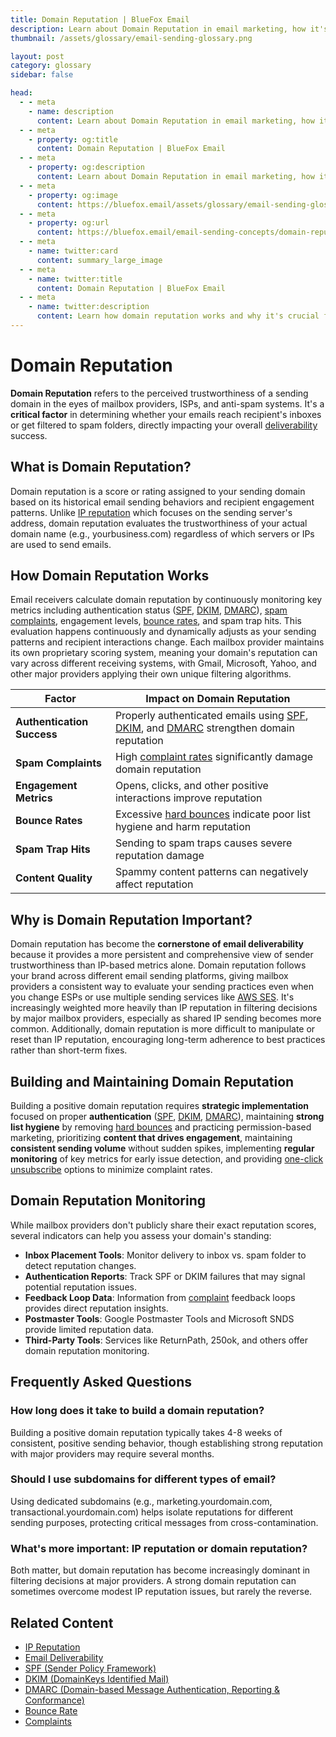 ```yaml
---
title: Domain Reputation | BlueFox Email
description: Learn about Domain Reputation in email marketing, how it's established, tracked, and why it's critical for email deliverability.
thumbnail: /assets/glossary/email-sending-glossary.png

layout: post
category: glossary
sidebar: false

head:
  - - meta
    - name: description
      content: Learn about Domain Reputation in email marketing, how it's established, tracked, and why it's critical for email deliverability.
  - - meta
    - property: og:title
      content: Domain Reputation | BlueFox Email
  - - meta
    - property: og:description
      content: Learn about Domain Reputation in email marketing, how it's established, tracked, and why it's critical for email deliverability.
  - - meta
    - property: og:image
      content: https://bluefox.email/assets/glossary/email-sending-glossary.png
  - - meta
    - property: og:url
      content: https://bluefox.email/email-sending-concepts/domain-reputation
  - - meta
    - name: twitter:card
      content: summary_large_image
  - - meta
    - name: twitter:title
      content: Domain Reputation | BlueFox Email
  - - meta
    - name: twitter:description
      content: Learn how domain reputation works and why it's crucial for email deliverability success.
---
```


# Domain Reputation

**Domain Reputation** refers to the perceived trustworthiness of a sending domain in the eyes of mailbox providers, ISPs, and anti-spam systems. It's a **critical factor** in determining whether your emails reach recipient's inboxes or get filtered to spam folders, directly impacting your overall [deliverability](/email-sending-concepts/deliverability) success.

## What is Domain Reputation?

Domain reputation is a score or rating assigned to your sending domain based on its historical email sending behaviors and recipient engagement patterns. Unlike [IP reputation](/email-sending-concepts/ip-reputation) which focuses on the sending server's address, domain reputation evaluates the trustworthiness of your actual domain name (e.g., yourbusiness.com) regardless of which servers or IPs are used to send emails.

## How Domain Reputation Works

Email receivers calculate domain reputation by continuously monitoring key metrics including authentication status ([SPF](/email-sending-concepts/spf), [DKIM](/email-sending-concepts/dkim), [DMARC](/email-sending-concepts/dmarc)), [spam complaints](/email-sending-concepts/complaints), engagement levels, [bounce rates](/email-sending-concepts/bounce-rate), and spam trap hits. This evaluation happens continuously and dynamically adjusts as your sending patterns and recipient interactions change. Each mailbox provider maintains its own proprietary scoring system, meaning your domain's reputation can vary across different receiving systems, with Gmail, Microsoft, Yahoo, and other major providers applying their own unique filtering algorithms.

| Factor | Impact on Domain Reputation |
|--------|---------------------------|
| **Authentication Success** | Properly authenticated emails using [SPF](/email-sending-concepts/spf), [DKIM](/email-sending-concepts/dkim), and [DMARC](/email-sending-concepts/dmarc) strengthen domain reputation |
| **Spam Complaints** | High [complaint rates](/email-sending-concepts/complaints) significantly damage domain reputation |
| **Engagement Metrics** | Opens, clicks, and other positive interactions improve reputation |
| **Bounce Rates** | Excessive [hard bounces](/email-sending-concepts/hard-bounce) indicate poor list hygiene and harm reputation |
| **Spam Trap Hits** | Sending to spam traps causes severe reputation damage |
| **Content Quality** | Spammy content patterns can negatively affect reputation |

## Why is Domain Reputation Important?

Domain reputation has become the **cornerstone of email deliverability** because it provides a more persistent and comprehensive view of sender trustworthiness than IP-based metrics alone. Domain reputation follows your brand across different email sending platforms, giving mailbox providers a consistent way to evaluate your sending practices even when you change ESPs or use multiple sending services like [AWS SES](/aws-concepts/ses). It's increasingly weighted more heavily than IP reputation in filtering decisions by major mailbox providers, especially as shared IP sending becomes more common. Additionally, domain reputation is more difficult to manipulate or reset than IP reputation, encouraging long-term adherence to best practices rather than short-term fixes.

## Building and Maintaining Domain Reputation

Building a positive domain reputation requires **strategic implementation** focused on proper **authentication** ([SPF](/email-sending-concepts/spf), [DKIM](/email-sending-concepts/dkim), [DMARC](/email-sending-concepts/dmarc)), maintaining **strong list hygiene** by removing [hard bounces](/email-sending-concepts/hard-bounce) and practicing permission-based marketing, prioritizing **content that drives engagement**, maintaining **consistent sending volume** without sudden spikes, implementing **regular monitoring** of key metrics for early issue detection, and providing [one-click unsubscribe](/email-sending-concepts/one-click-unsubscribe) options to minimize complaint rates.

## Domain Reputation Monitoring

While mailbox providers don't publicly share their exact reputation scores, several indicators can help you assess your domain's standing:

- **Inbox Placement Tools**: Monitor delivery to inbox vs. spam folder to detect reputation changes.
- **Authentication Reports**: Track SPF or DKIM failures that may signal potential reputation issues.
- **Feedback Loop Data**: Information from [complaint](/email-sending-concepts/complaints) feedback loops provides direct reputation insights.
- **Postmaster Tools**: Google Postmaster Tools and Microsoft SNDS provide limited reputation data.
- **Third-Party Tools**: Services like ReturnPath, 250ok, and others offer domain reputation monitoring.

## Frequently Asked Questions

### How long does it take to build a domain reputation?
Building a positive domain reputation typically takes 4-8 weeks of consistent, positive sending behavior, though establishing strong reputation with major providers may require several months.

### Should I use subdomains for different types of email?
Using dedicated subdomains (e.g., marketing.yourdomain.com, transactional.yourdomain.com) helps isolate reputations for different sending purposes, protecting critical messages from cross-contamination.

### What's more important: IP reputation or domain reputation?
Both matter, but domain reputation has become increasingly dominant in filtering decisions at major providers. A strong domain reputation can sometimes overcome modest IP reputation issues, but rarely the reverse.

## Related Content

- [IP Reputation](/email-sending-concepts/ip-reputation)
- [Email Deliverability](/email-sending-concepts/deliverability)
- [SPF (Sender Policy Framework)](/email-sending-concepts/spf)
- [DKIM (DomainKeys Identified Mail)](/email-sending-concepts/dkim)
- [DMARC (Domain-based Message Authentication, Reporting & Conformance)](/email-sending-concepts/dmarc)
- [Bounce Rate](/email-sending-concepts/bounce-rate)
- [Complaints](/email-sending-concepts/complaints)

<GlossaryCTA />

